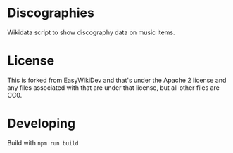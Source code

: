 # Discographies

Wikidata script to show discography data on music items.

# License

This is forked from EasyWikiDev and that's under the Apache 2 license and any files associated with that are under that license, but all other files are CC0.

# Developing

Build with `npm run build`